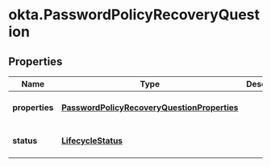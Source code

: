 # okta.PasswordPolicyRecoveryQuestion

## Properties

Name | Type | Description | Notes
------------ | ------------- | ------------- | -------------
**properties** | [**PasswordPolicyRecoveryQuestionProperties**](PasswordPolicyRecoveryQuestionProperties.md) |  | [optional] [default to undefined]
**status** | [**LifecycleStatus**](LifecycleStatus.md) |  | [optional] [default to undefined]

